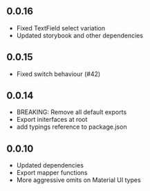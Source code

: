 ## 0.0.16

- Fixed TextField select variation
- Updated storybook and other dependencies

## 0.0.15

- Fixed switch behaviour (#42)

## 0.0.14

- BREAKING: Remove all default exports
- Export initerfaces at root
- add typings reference to package.json

## 0.0.10

- Updated dependencies
- Export mapper functions
- More aggressive omits on Material UI types
